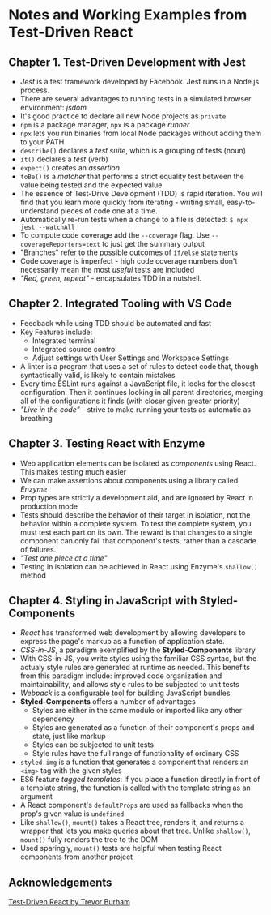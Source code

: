 # Notes and Working Examples from Test-Driven React

## Chapter 1. Test-Driven Development with Jest
  - *Jest* is a test framework developed by Facebook. Jest runs in a Node.js process.
  - There are several advantages to running tests in a simulated browser environment: *jsdom*
  - It's good practice to declare all new Node projects as `private`
  - `npm` is a package manager, `npx` is a package *runner*
  - `npx` lets you run binaries from local Node packages without adding them to your PATH
  - `describe()` declares a *test suite*, which is a grouping of tests (noun)
  - `it()` declares a *test* (verb)
  - `expect()` creates an *assertion*
  - `toBe()` is a *matcher* that performs a strict equality test between the value being tested and the expected value
  - The essence of Test-Drive Development (TDD) is rapid iteration. You will find that you learn more quickly from iterating - writing small, easy-to-understand pieces of code one at a time.
  - Automatically re-run tests when a change to a file is detected: `$ npx jest --watchAll`
  - To compute code coverage add the `--coverage` flag. Use `--coverageReporters=text` to just get the summary output
  - "Branches" refer to the possible outcomes of `if/else` statements
  - Code coverage is imperfect - high code coverage numbers don't necessarily mean the most *useful* tests are included
  - *"Red, green, repeat"* - encapsulates TDD in a nutshell.

## Chapter 2. Integrated Tooling with VS Code
  - Feedback while using TDD should be automated and fast
  - Key Features include:
    - Integrated terminal
    - Integrated source control
    - Adjust settings with User Settings and Workspace Settings
  - A linter is a program that uses a set of rules to detect code that, though syntactically valid, is likely to contain mistakes
  - Every time ESLint runs against a JavaScript file, it looks for the closest configuration. Then it continues looking in all parent directories, merging all of the configurations it finds (with closer given greater priority)
  - *"Live in the code"* - strive to make running your tests as automatic as breathing

## Chapter 3. Testing React with Enzyme
  - Web application elements can be isolated as *components* using React. This makes testing much easier
  - We can make assertions about components using a library called *Enzyme*
  - Prop types are strictly a development aid, and are ignored by React in production mode
  - Tests should describe the behavior of their target in isolation, not the behavior within a complete system. To test the complete system, you must test each part on its own. The reward is that changes to a single component can only fail that component's tests, rather than a cascade of failures.
  - *"Test one piece at a time"*
  - Testing in isolation can be achieved in React using Enzyme's `shallow()` method

## Chapter 4. Styling in JavaScript with Styled-Components
  - *React* has transformed web development by allowing developers to express the page's markup as a function of application state.
  - *CSS-in-JS*, a paradigm exemplified by the **Styled-Components** library
  - With CSS-in-JS, you write styles using the familiar CSS syntac, but the actualy style rules are generated at runtime as needed. This benefits from this paradigm include: improved code organization and maintainability, and allows style rules to be subjected to unit tests
  - *Webpack* is a configurable tool for building JavaScript bundles
  - **Styled-Components** offers a number of advantages
    - Styles are either in the same module or imported like any other dependency
    - Styles are generated as a function of their component's props and state, just like markup
    - Styles can be subjected to unit tests
    - Style rules have the full range of functionality of ordinary CSS
  - `styled.img` is a function that generates a component that renders an `<img>` tag with the given styles
  - ES6 feature *tagged templates*: If you place a function directly in front of a template string, the function is called with the template string as an argument
  - A React component's `defaultProps` are used as fallbacks when the prop's given value is `undefined`
  - Like `shallow()`, `mount()` takes a React tree, renders it, and returns a wrapper that lets you make queries about that tree. Unlike `shallow()`, `mount()` fully renders the tree to the DOM
  - Used sparingly, `mount()` tests are helpful when testing React components from another project
  

## Acknowledgements
[Test-Driven React by Trevor Burham](https://pragprog.com/book/tbreact/test-driven-react)
